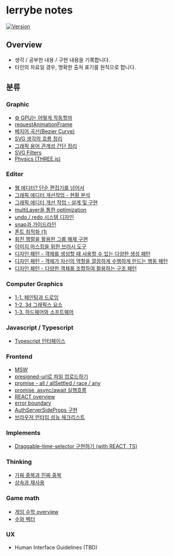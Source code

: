 # lerrybe notes

[![Version](https://img.shields.io/badge/version-2025.01.31-red.svg)](./CHANGELOG)

## Overview

- 생각 / 공부한 내용 / 구현 내용을 기록합니다.
- 타인의 자료일 경우, 명확한 출처 표기를 원칙으로 합니다.

## 분류

### Graphic

- [⚙️ GPU는 어떻게 작동할까](./graphic/gpu-overview/index.md)
- [requestAnimationFrame](./graphic/requestAnimationFrame/index.md)
- [베지어 곡선(Bezier Curve)](./graphic/bezier/bezier-curve.md)
- [SVG 생각의 흐름 정리](./graphic/svg/index.md)
- [그래픽 용어 관계성 간단 정리](./graphic/그래픽-용어-관계성-간단-정리/index.md)
- [SVG Filters](./graphic/svg-filters/index.md)
- [Physics (THREE.js)](./graphic/physics/index.md)

### Editor

- [웹 에디터? 단순 편집기를 넘어서](./graphic-editor/웹-에디터%3F-단순-편집기를-넘어서/index.md)
- [그래픽 에디터 개선작업 - 현황 분석](./graphic-editor/그래픽-에디터-개선작업/현황분석.md)
- [그래픽 에디터 개선 작업 - 설계 및 구현](./graphic-editor/그래픽-에디터-개선작업/개선작업-및-구조.md)
- [multiLayer을 통한 optimization](./graphic-editor/multiLayer을-통한-optimization/index.md)
- [undo / redo 시스템 디자인](./graphic-editor/undo-redo-시스템-디자인/index.md)
- [snap과 가이드라인](./graphic-editor/snap과-가이드라인/index.md)
- [폰트 최적화 (1)](./graphic-editor/폰트-최적화/index.md)
- [회전 행렬을 활용한 그룹 해제 구현](./graphic-editor/회전행렬을-활용한-그룹해제-구현/index.md)
- [이미지 마스킹을 위한 브러시 도구](./graphic-editor/이미지-마스킹을-위한-브러시-도구/index.md)
- [디자인 패턴 - 객체를 생성할 때 사용할 수 있는 다양한 생성 패턴](./graphic-editor/디자인패턴/creational-pattern.md)
- [디자인 패턴 - 객체가 자신의 역할을 깔끔하게 수행하게 만드는 행동 패턴](./graphic-editor/디자인패턴/behavioral-pattern.md)
- [디자인 패턴 - 다양한 객체를 조합하여 활용하는 구조 패턴](./graphic-editor/디자인패턴/structural-pattern.md)

### Computer Graphics

- [1-1. 페인팅과 드로잉](./computer-graphics/1-1.painting-and-drawing.md)
- [1-2. 3d 그래픽스 요소](./computer-graphics/1-2.elements-of-3d-graphics.md)
- [1-3. 하드웨어와 소프트웨어](./computer-graphics/1-3.hardware-and-software.md)

### Javascript / Typescript

- [Typescript 인터페이스](./lang/typescript/Typescript-인터페이스/index.md)

### Frontend

- [MSW](./frontend/msw/index.md)
- [presigned-url로 파일 업로드하기](./frontend//presigned-url로-대용량-파일-업로드/index.md)
- [promise - all / allSettled / race / any](./frontend/promise에-대하여/all-allsettled-race-any.md)
- [promise, async/await 실행흐름](./frontend/promise에-대하여/promise-async-await-실행흐름.md)
- [REACT overview](./frontend/react/overview.md)
- [error boundary](./frontend/error-boundary/index.md)
- [AuthServerSideProps 구현](./frontend/auth-server-side-props-구현/index.md)
- [브라우저 런타임 성능 체크리스트](./frontend/브라우저-런타임-성능/checklist.md)

### Implements

- [Draggable-time-selector 구현하기 (with REACT, TS)](./implements/react-draggable-selector/index.md)

### Thinking

- [가짜 중복과 진짜 중복](./thinking/가짜-중복과-진짜-중복/index.md)
- [상속과 재사용](./thinking/상속과-재사용/index.md)

### Game math

- [게임 수학 overview](./game-math/overview.md)
- [수와 벡터](./game-math/수와-벡터.md)

### UX

- Human Interface Guidelines (TBD)
